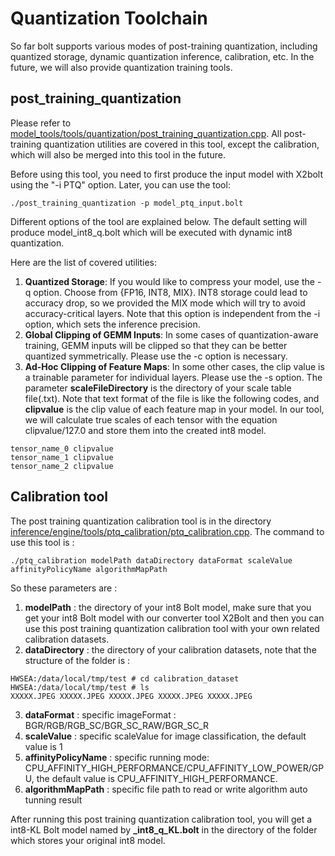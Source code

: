 # Quantization Toolchain

So far bolt supports various modes of post-training quantization, including quantized storage, dynamic quantization inference, calibration, etc. In the future, we will also provide quantization training tools.

## post_training_quantization

Please refer to [model_tools/tools/quantization/post_training_quantization.cpp](../model_tools/tools/quantization/post_training_quantization.cpp). All post-training quantization utilities are covered in this tool, except the calibration, which will also be merged into this tool in the future.

Before using this tool, you need to first produce the input model with X2bolt using the "-i PTQ" option. Later, you can use the tool:

```
./post_training_quantization -p model_ptq_input.bolt
```

Different options of the tool are explained below. The default setting will produce model_int8_q.bolt which will be executed with dynamic int8 quantization.

Here are the list of covered utilities:

1. **Quantized Storage**: If you would like to compress your model, use the -q option. Choose from {FP16, INT8, MIX}. INT8 storage could lead to accuracy drop, so we provided the MIX mode which will try to avoid accuracy-critical layers. Note that this option is independent from the -i option, which sets the inference precision.
2. **Global Clipping of GEMM Inputs**: In some cases of quantization-aware training, GEMM inputs will be clipped so that they can be better quantized symmetrically. Please use the -c option is necessary.
3. **Ad-Hoc Clipping of Feature Maps**: In some other cases, the clip value is a trainable parameter for individual layers. Please use the -s option. The parameter **scaleFileDirectory** is the directory of your scale table file(.txt). Note that text format of the file is like the following codes, and **clipvalue** is the clip value of each feature map in your model. In our tool, we will calculate true scales of each tensor with the equation clipvalue/127.0 and store them into the created int8 model.
```
tensor_name_0 clipvalue
tensor_name_1 clipvalue
tensor_name_2 clipvalue
```

## Calibration tool

The post training quantization calibration tool is in the directory [inference/engine/tools/ptq_calibration/ptq_calibration.cpp](../inference/engine/tools/ptq_calibration/ptq_calibration.cpp). The command to use this tool is :
```
./ptq_calibration modelPath dataDirectory dataFormat scaleValue affinityPolicyName algorithmMapPath 
```
So these parameters are :

1. **modelPath** : the directory of your int8 Bolt model, make sure that you get your int8 Bolt model with our converter tool X2Bolt and then you can use this post training quantization calibration tool with your own related calibration datasets.
2. **dataDirectory** : the directory of your calibration datasets, note that the structure of the folder is :
```
HWSEA:/data/local/tmp/test # cd calibration_dataset
HWSEA:/data/local/tmp/test # ls
XXXXX.JPEG XXXXX.JPEG XXXXX.JPEG XXXXX.JPEG XXXXX.JPEG
```
3. **dataFormat** : specific imageFormat : BGR/RGB/RGB_SC/BGR_SC_RAW/BGR_SC_R
4. **scaleValue** : specific scaleValue for image classification, the default value is 1
5. **affinityPolicyName** : specific running mode: CPU_AFFINITY_HIGH_PERFORMANCE/CPU_AFFINITY_LOW_POWER/GPU, the default value is CPU_AFFINITY_HIGH_PERFORMANCE.
6. **algorithmMapPath** : specific file path to read or write algorithm auto tunning result

After running this post training quantization calibration tool, you will get a int8-KL Bolt model named by **_int8_q_KL.bolt** in the directory of the folder which stores your original int8 model. 
